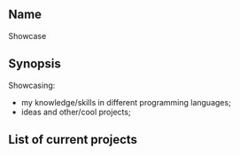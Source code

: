 ## Name

Showcase

## Synopsis

Showcasing:

* my knowledge/skills in different programming languages;
* ideas and other/cool projects;

## List of current projects

